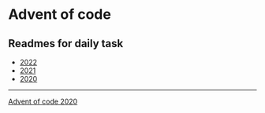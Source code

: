 # Advent of code

## Readmes for daily task

- [2022](2022/README.md)
- [2021](2021/README.md)
- [2020](2020/README.md)

---

[Advent of code 2020](http://adventofcode.com/2020)